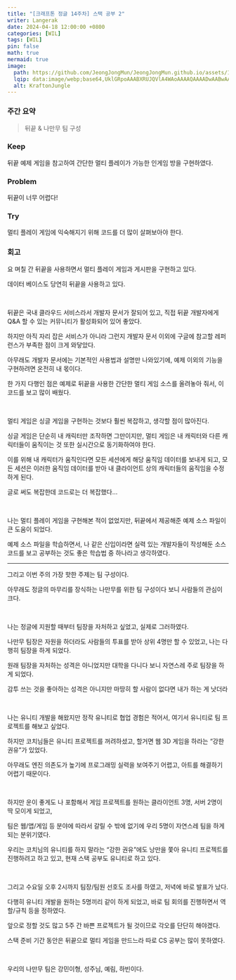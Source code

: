 ```yaml
---
title: "[크래프톤 정글 14주차] 스택 공부 2"
writer: Langerak
date: 2024-04-18 12:00:00 +0800
categories: [WIL]
tags: [WIL]
pin: false
math: true
mermaid: true
image:
  path: https://github.com/JeongJongMun/JeongJongMun.github.io/assets/101979073/606fb575-ffce-4656-b694-4e14f54f2654
  lqip: data:image/webp;base64,UklGRpoAAABXRUJQVlA4WAoAAAAQAAAADwAABwAAQUxQSDIAAAARL0AmbZurmr57yyIiqE8oiG0bejIYEQTgqiDA9vqnsUSI6H+oAERp2HZ65qP/VIAWAFZQOCBCAAAA8AEAnQEqEAAIAAVAfCWkAALp8sF8rgRgAP7o9FDvMCkMde9PK7euH5M1m6VWoDXf2FkP3BqV0ZYbO6NA/VFIAAAA
  alt: KraftonJungle
---
```

### **주간 요약**

> 뒤끝 & 나만무 팀 구성

### Keep

뒤끝 예제 게임을 참고하여 간단한 멀티 플레이가 가능한 인게임 방을 구현하였다.

### Problem

뒤끝이 너무 어렵다!

### Try

멀티 플레이 게임에 익숙해지기 위해 코드를 더 많이 살펴보아야 한다.

### 회고

요 며칠 간 뒤끝을 사용하면서 멀티 플레이 게임과 게시판을 구현하고 있다.

데이터 베이스도 당연히 뒤끝을 사용하고 있다.

<br/>

뒤끝은 국내 클라우드 서비스라서 개발자 문서가 잘되어 있고, 직접 뒤끝 개발자에게 Q&A 할 수 있는 커뮤니티가 활성화되어 있어 좋았다.

하지만 아직 자리 잡은 서비스가 아니라 그런지 개발자 문서 이외에 구글에 참고할 레퍼런스가 부족한 점이 크게 와닿았다.

아무래도 개발자 문서에는 기본적인 사용법과 설명만 나와있기에, 예제 이외의 기능을 구현하려면 온전히 내 몫이다.

한 가지 다행인 점은 예제로 뒤끝을 사용한 간단한 멀티 게임 소스를 올려놓아 줘서, 이 코드를 보고 많이 배웠다.

<br/>

멀티 게임은 싱글 게임을 구현하는 것보다 훨씬 복잡하고, 생각할 점이 많아진다.

싱글 게임은 단순히 내 캐릭터만 조작하면 그만이지만, 멀티 게임은 내 캐릭터와 다른 캐릭터들이 움직이는 것 또한 실시간으로 동기화하여야 한다.

이를 위해 내 캐릭터가 움직인다면 모든 세션에게 해당 움직임 데이터를 보내게 되고, 모든 세션은 이러한 움직임 데이터를 받아 내 클라이언트 상의 캐릭터들의 움직임을 수정하게 된다.

글로 써도 복잡한데 코드로는 더 복잡했다…

<br/>

나는 멀티 플레이 게임을 구현해본 적이 없었지만, 뒤끝에서 제공해준 예제 소스 파일이 큰 도움이 되었다.

예제 소스 파일을 학습하면서, 나 같은 신입이라면 실력 있는 개발자들이 작성해둔 소스 코드를 보고 공부하는 것도 좋은 학습법 중 하나라고 생각하였다.

---

그리고 이번 주의 가장 핫한 주제는 팀 구성이다.

아무래도 정글의 마무리를 장식하는 나만무를 위한 팀 구성이다 보니 사람들의 관심이 크다.

<br/>

나는 정글에 지원할 때부터 팀장을 자처하고 싶었고, 실제로 그러하였다.

나만무 팀장은 자원을 하더라도 사람들의 투표를 받아 상위 4명만 할 수 있었고, 나는 다행히 팀장을 하게 되었다.

원래 팀장을 자처하는 성격은 아니었지만 대학을 다니다 보니 자연스레 주로 팀장을 하게 되었다.

감투 쓰는 것을 좋아하는 성격은 아니지만 마땅히 할 사람이 없다면 내가 하는 게 낫더라

<br/>

나는 유니티 개발을 해왔지만 정작 유니티로 협업 경험은 적어서, 여기서 유니티로 팀 프로젝트를 해보고 싶었다.

하지만 코치님들은 유니티 프로젝트를 꺼려하셨고, 할거면 웹 3D 게임을 하라는 “강한 권유”가 있었다.

아무래도 엔진 의존도가 높기에 프로그래밍 실력을 보여주기 어렵고, 아트를 해결하기 어렵기 때문이다.

<br/>

하지만 운이 좋게도 나 포함해서 게임 프로젝트를 원하는 클라이언트 3명, 서버 2명이 딱 모이게 되었고, 

팀은 웹/앱/게임 등 분야에 따라서 갈릴 수 밖에 없기에 우리 5명이 자연스레 팀을 하게 되는 분위기였다.

우리는 코치님의 유니티를 하지 말라는 “강한 권유”에도 낭만을 쫓아 유니티 프로젝트를 진행하려고 하고 있고, 현재 스택 공부도 유니티로 하고 있다.

<br/>

그리고 수요일 오후 2시까지 팀장/팀원 선호도 조사를 하였고, 저녁에 바로 발표가 났다.

다행히 유니티 개발을 원하는 5명끼리 같이 하게 되었고, 바로 팀 회의를 진행하면서 역할/규칙 등을 정하였다.

앞으로 정할 것도 많고 5주 간 바쁜 프로젝트가 될 것이므로 각오를 단단히 해야겠다.

스택 준비 기간 동안은 뒤끝으로 멀티 게임을 만드느라 따로 CS 공부는 많이 못하였다.

<br/>

우리의 나만무 팀은 강민이형, 성주님, 예림, 하빈이다.
